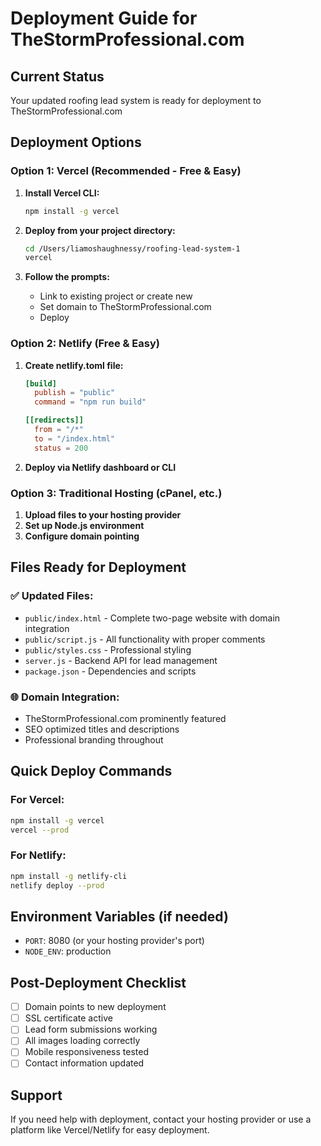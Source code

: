 # Deployment Guide for TheStormProfessional.com

## Current Status
Your updated roofing lead system is ready for deployment to TheStormProfessional.com

## Deployment Options

### Option 1: Vercel (Recommended - Free & Easy)
1. **Install Vercel CLI:**
   ```bash
   npm install -g vercel
   ```

2. **Deploy from your project directory:**
   ```bash
   cd /Users/liamoshaughnessy/roofing-lead-system-1
   vercel
   ```

3. **Follow the prompts:**
   - Link to existing project or create new
   - Set domain to TheStormProfessional.com
   - Deploy

### Option 2: Netlify (Free & Easy)
1. **Create netlify.toml file:**
   ```toml
   [build]
     publish = "public"
     command = "npm run build"

   [[redirects]]
     from = "/*"
     to = "/index.html"
     status = 200
   ```

2. **Deploy via Netlify dashboard or CLI**

### Option 3: Traditional Hosting (cPanel, etc.)
1. **Upload files to your hosting provider**
2. **Set up Node.js environment**
3. **Configure domain pointing**

## Files Ready for Deployment

### ✅ Updated Files:
- `public/index.html` - Complete two-page website with domain integration
- `public/script.js` - All functionality with proper comments
- `public/styles.css` - Professional styling
- `server.js` - Backend API for lead management
- `package.json` - Dependencies and scripts

### 🌐 Domain Integration:
- TheStormProfessional.com prominently featured
- SEO optimized titles and descriptions
- Professional branding throughout

## Quick Deploy Commands

### For Vercel:
```bash
npm install -g vercel
vercel --prod
```

### For Netlify:
```bash
npm install -g netlify-cli
netlify deploy --prod
```

## Environment Variables (if needed)
- `PORT`: 8080 (or your hosting provider's port)
- `NODE_ENV`: production

## Post-Deployment Checklist
- [ ] Domain points to new deployment
- [ ] SSL certificate active
- [ ] Lead form submissions working
- [ ] All images loading correctly
- [ ] Mobile responsiveness tested
- [ ] Contact information updated

## Support
If you need help with deployment, contact your hosting provider or use a platform like Vercel/Netlify for easy deployment. 